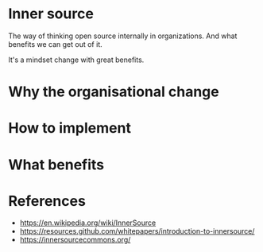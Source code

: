 # Inner source

The way of thinking open source internally in organizations. And what benefits
we can get out of it.

It's a mindset change with great benefits. 

# Why the organisational change

# How to implement

# What benefits


# References
* https://en.wikipedia.org/wiki/InnerSource
* https://resources.github.com/whitepapers/introduction-to-innersource/
* https://innersourcecommons.org/
